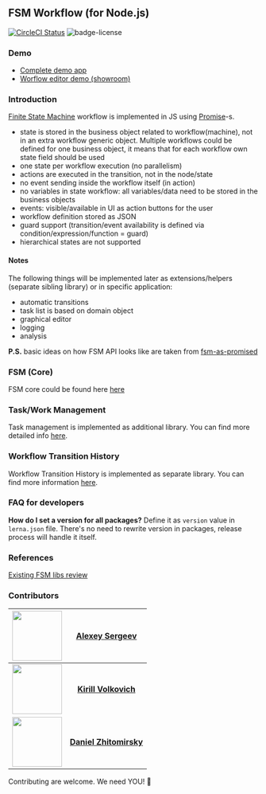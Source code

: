 ## FSM Workflow (for Node.js)

[![CircleCI Status](https://circleci.com/gh/OpusCapita/fsm-workflow/tree/master.svg?style=shield&circle-token=:circle-token)](https://circleci.com/gh/OpusCapita/fsm-workflow)
![badge-license](https://img.shields.io/github/license/OpusCapita/fsm-workflow.svg)

### Demo

- [Complete demo app](https://demo.core.dev.opuscapita.com/fsm-workflow/master)
- [Worflow editor demo (showroom)](https://opuscapita.github.io/fsm-workflow/branches/master/editor/?currentComponentName=WorkflowEditor&maxContainerWidth=100%25)

### Introduction
[Finite State Machine](https://en.wikipedia.org/wiki/Finite-state_machine) workflow is implemented in JS using [Promise](https://developer.mozilla.org/en/docs/Web/JavaScript/Reference/Global_Objects/Promise)-s.

- state is stored in the business object related to workflow(machine), not in an extra
workflow generic object. Multiple workflows could be defined for one business object,
it means that for each workflow own state field should be used
- one state per workflow execution (no parallelism)
- actions are executed in the transition, not in the node/state
- no event sending inside the workflow itself (in action)
- no variables in state workflow: all variables/data need to be stored in
the business objects
- events: visible/available in UI as action buttons for the user
- workflow definition stored as JSON
- guard support (transition/event availability is defined via
condition/expression/function = guard)
- hierarchical states are not supported

#### Notes

The following things will be implemented later as extensions/helpers (separate sibling library) or in specific application:
- automatic transitions
- task list is based on domain object
- graphical editor
- logging
- analysis

**P.S.** basic ideas on how FSM API looks like are taken from [fsm-as-promised](https://github.com/vstirbu/fsm-as-promised)

### FSM (Core)

FSM core could be found here [here](packages/core/README.md)

### Task/Work Management

Task management is implemented as additional library. You can find more detailed info [here](packages/task-manager/README.md).

### Workflow Transition History

Workflow Transition History is implemented as separate library. You can find more information [here](packages/history/README.md).

### FAQ for developers
**How do I set a version for all packages?**
Define it as `version` value in `lerna.json` file. There's no need to rewrite version in packages, release process will handle it itself.

### References

[Existing FSM libs review](existingFsmLibsReview.md)

### Contributors

| <img src="https://avatars.githubusercontent.com/u/24603787?v=3" width="100px;"/> | [**Alexey Sergeev**](https://github.com/asergeev-sc)     |
| :---: | :---: |
| <img src="https://avatars.githubusercontent.com/u/24652543?v=3" width="100px;"/> | [**Kirill Volkovich**](https://github.com/kvolkovich-sc) |
| <img src="https://avatars3.githubusercontent.com/u/24650360?v=3" width="100px;"/> | [**Daniel Zhitomirsky**](https://github.com/dzhitomirsky-sc) |

Contributing are welcome. We need YOU! :metal:
